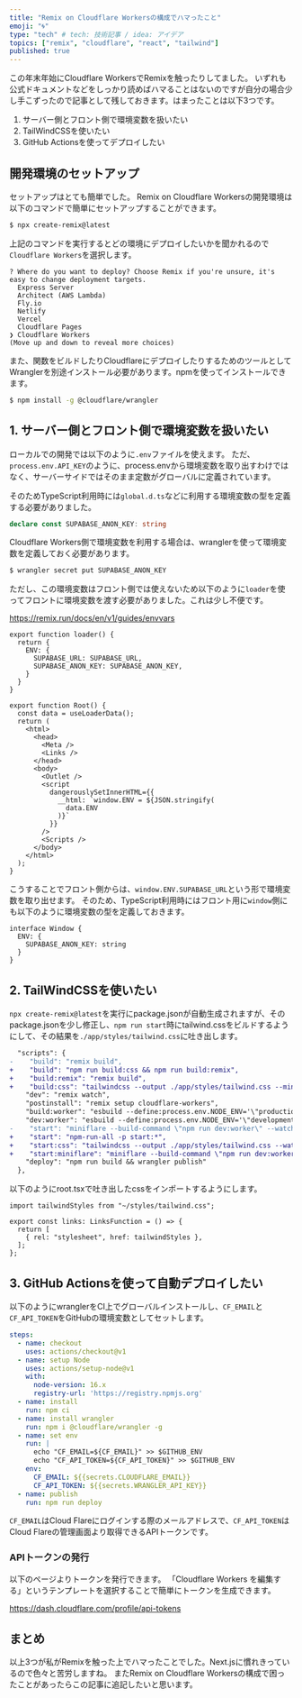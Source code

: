 ```yaml
---
title: "Remix on Cloudflare Workersの構成でハマったこと"
emoji: "🌀"
type: "tech" # tech: 技術記事 / idea: アイデア
topics: ["remix", "cloudflare", "react", "tailwind"]
published: true
---
```


この年末年始にCloudflare WorkersでRemixを触ったりしてました。
いずれも公式ドキュメントなどをしっかり読めばハマることはないのですが自分の場合少し手こずったので記事として残しておきます。はまったことは以下3つです。

1. サーバー側とフロント側で環境変数を扱いたい
2. TailWindCSSを使いたい
3. GitHub Actionsを使ってデプロイしたい

## 開発環境のセットアップ

セットアップはとても簡単でした。
Remix on Cloudflare Workersの開発環境は以下のコマンドで簡単にセットアップすることができます。

```sh
$ npx create-remix@latest
```

上記のコマンドを実行するとどの環境にデプロイしたいかを聞かれるので`Cloudflare Workers`を選択します。

```
? Where do you want to deploy? Choose Remix if you're unsure, it's easy to change deployment targets. 
  Express Server 
  Architect (AWS Lambda) 
  Fly.io 
  Netlify 
  Vercel 
  Cloudflare Pages 
❯ Cloudflare Workers 
(Move up and down to reveal more choices)
```

また、関数をビルドしたりCloudflareにデプロイしたりするためのツールとしてWranglerを別途インストール必要があります。npmを使ってインストールできます。

```sh
$ npm install -g @cloudflare/wrangler
```

## 1. サーバー側とフロント側で環境変数を扱いたい

ローカルでの開発では以下のように`.env`ファイルを使えます。
ただ、`process.env.API_KEY`のように、process.envから環境変数を取り出すわけではなく、サーバーサイドではそのまま定数がグローバルに定義されています。

そのためTypeScript利用時には`global.d.ts`などに利用する環境変数の型を定義する必要がありました。

```ts:global.d.ts
declare const SUPABASE_ANON_KEY: string
```

Cloudflare Workers側で環境変数を利用する場合は、wranglerを使って環境変数を定義しておく必要があります。

```sh
$ wrangler secret put SUPABASE_ANON_KEY
```

ただし、この環境変数はフロント側では使えないため以下のように`loader`を使ってフロントに環境変数を渡す必要がありました。これは少し不便です。

https://remix.run/docs/en/v1/guides/envvars

```tsx:root.tsx
export function loader() {
  return {
    ENV: {
      SUPABASE_URL: SUPABASE_URL,
      SUPABASE_ANON_KEY: SUPABASE_ANON_KEY,
    }
  }
}

export function Root() {
  const data = useLoaderData();
  return (
    <html>
      <head>
        <Meta />
        <Links />
      </head>
      <body>
        <Outlet />
        <script
          dangerouslySetInnerHTML={{
            __html: `window.ENV = ${JSON.stringify(
              data.ENV
            )}`
          }}
        />
        <Scripts />
      </body>
    </html>
  );
}
```

こうすることでフロント側からは、`window.ENV.SUPABASE_URL`という形で環境変数を取り出せます。
そのため、TypeScript利用時にはフロント用に`window`側にも以下のように環境変数の型を定義しておきます。

```ts:global.dts
interface Window {
  ENV: {
    SUPABASE_ANON_KEY: string
  }
}
```

## 2. TailWindCSSを使いたい

`npx create-remix@latest`を実行にpackage.jsonが自動生成されますが、そのpackage.jsonを少し修正し、`npm run start`時にtailwind.cssをビルドするようにして、その結果を`./app/styles/tailwind.css`に吐き出します。

```diff json
  "scripts": {
-    "build": "remix build",
+    "build": "npm run build:css && npm run build:remix",
+    "build:remix": "remix build",
+    "build:css": "tailwindcss --output ./app/styles/tailwind.css --minify",
    "dev": "remix watch",
    "postinstall": "remix setup cloudflare-workers",
    "build:worker": "esbuild --define:process.env.NODE_ENV='\"production\"' --minify --bundle --sourcemap --outdir=dist ./worker",
    "dev:worker": "esbuild --define:process.env.NODE_ENV='\"development\"' --bundle --sourcemap --outdir=dist ./worker",
-    "start": "miniflare --build-command \"npm run dev:worker\" --watch",
+    "start": "npm-run-all -p start:*",
+    "start:css": "tailwindcss --output ./app/styles/tailwind.css --watch",
+    "start:miniflare": "miniflare --build-command \"npm run dev:worker\" --watch",
    "deploy": "npm run build && wrangler publish"
  },
```

以下のようにroot.tsxで吐き出したcssをインポートするようにします。

```tsx:root.tsx
import tailwindStyles from "~/styles/tailwind.css";

export const links: LinksFunction = () => {
  return [
    { rel: "stylesheet", href: tailwindStyles },
  ];
};
```

## 3. GitHub Actionsを使って自動デプロイしたい

以下のようにwranglerをCI上でグローバルインストールし、`CF_EMAIL`と`CF_API_TOKEN`をGitHubの環境変数としてセットします。


```yml
steps:
  - name: checkout
    uses: actions/checkout@v1
  - name: setup Node
    uses: actions/setup-node@v1
    with:
      node-version: 16.x
      registry-url: 'https://registry.npmjs.org'
  - name: install
    run: npm ci
  - name: install wrangler
    run: npm i @cloudflare/wrangler -g
  - name: set env
    run: |
      echo "CF_EMAIL=${CF_EMAIL}" >> $GITHUB_ENV
      echo "CF_API_TOKEN=${CF_API_TOKEN}" >> $GITHUB_ENV
    env:
      CF_EMAIL: ${{secrets.CLOUDFLARE_EMAIL}}
      CF_API_TOKEN: ${{secrets.WRANGLER_API_KEY}}
  - name: publish
    run: npm run deploy
```

`CF_EMAIL`はCloud Flareにログインする際のメールアドレスで、`CF_API_TOKEN`はCloud Flareの管理画面より取得できるAPIトークンです。

### APIトークンの発行

以下のページよりトークンを発行できます。
「Cloudflare Workers を編集する」というテンプレートを選択することで簡単にトークンを生成できます。

https://dash.cloudflare.com/profile/api-tokens

## まとめ

以上3つが私がRemixを触った上でハマったことでした。Next.jsに慣れきっているので色々と苦労しますね。
またRemix on Cloudflare Workersの構成で困ったことがあったらこの記事に追記したいと思います。
